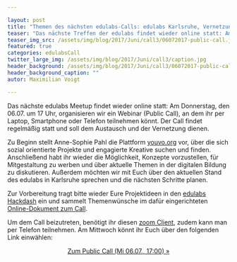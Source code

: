 ```yaml
---

layout: post
title: "Themen des nächsten edulabs-Calls: edulabs Karlsruhe, Vernetzung und die Plattform youvo.org"
teaser: "Das nächste Treffen der edulabs findet wieder online statt: Am Donnerstag, den 06.07. um 17 Uhr, organisieren wir ein Webinar (Public Call), an dem ihr per Laptop, Smartphone oder Telefon teilnehmen könnt."
teaser_img_src: /assets/img/blog/2017/Juni/call3/06072017-public-call.jpg
featured: true
categories: edulabsCall
twitter_large_img: /assets/img/blog/2017/Juni/call3/caption.jpg
header_background: /assets/img/blog/2017/Juni/call3/06072017-public-call.jpg
header_background_caption: ""
autor: Maximilian Voigt

---
```

Das nächste edulabs Meetup findet wieder online statt: Am Donnerstag, den 06.07. um 17 Uhr, organisieren wir ein Webinar (Public Call), an dem ihr per Laptop, Smartphone oder Telefon teilnehmen könnt. Der Call findet regelmäßig statt und soll dem Austausch und der Vernetzung dienen.

Zu Beginn stellt Anne-Sophie Pahl die Plattform [youvo.org](https://www.youvo.org/) vor, über die sich sozial orientierte Projekte und engagierte Kreative suchen und finden. Anschließend habt ihr wieder die Möglichkeit, Konzepte vorzustellen, für Mitgestaltung zu werben und über aktuelle Themen in der digitalen Bildung zu diskutieren. Außerdem möchten wir mit Euch über den aktuellen Stand des edulabs in Karlsruhe sprechen und die nächsten Schritte planen.

Zur Vorbereitung tragt bitte wieder Eure Projektideen in den [edulabs Hackdash](https://hackdash.org/dashboards/edulabs) ein und sammelt Themenwünsche im dafür eingerichteten [Online-Dokument zum Call](https://pad.okfn.de/p/public_call_06072017).

Um dem Call beizutreten, benötigt ihr diesen [zoom Client](https://zoom.us/download#client_4meeting), zudem kann man per Telefon teilnehmen. Am Mittwoch könnt ihr Euch über den folgenden Link einwählen:
           <center><a class="btn btn-lg btn-default"
              href="https://zoom.us/j/552510840"
              role="button">Zum Public Call (Mi 06.07., 17:00) »</a></center><br>

